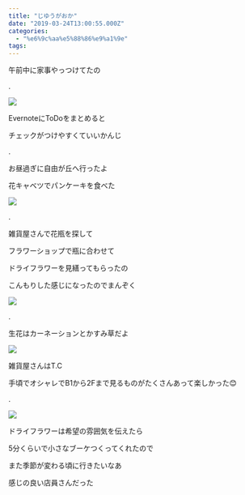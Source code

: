 ```yaml
---
title: "じゆうがおか"
date: "2019-03-24T13:00:55.000Z"
categories: 
  - "%e6%9c%aa%e5%88%86%e9%a1%9e"
tags: 
---
```


午前中に家事やっつけてたの

.

![](images/img_20190324_2200258000495867699472460.jpg)

EvernoteにToDoをまとめると

チェックがつけやすくていいかんじ

.

お昼過ぎに自由が丘へ行ったよ

花キャベツでパンケーキを食べた

![](images/image16065745461176664488.jpg)

.

雑貨屋さんで花瓶を探して

フラワーショップで瓶に合わせて

ドライフラワーを見繕ってもらったの

こんもりした感じになったのでまんぞく

![](images/2019-03-24-21-34-041088377514786431497.jpg)

.

生花はカーネーションとかすみ草だよ

![](images/2019-03-24-21-42-346820841563572467085.jpg)

雑貨屋さんはT.C

手頃でオシャレでB1から2Fまで見るものがたくさんあって楽しかった😊

.

![](images/2019-03-24-21-43-017006200598047313928.jpg)

ドライフラワーは希望の雰囲気を伝えたら

5分くらいで小さなブーケつくってくれたので

また季節が変わる頃に行きたいなあ

感じの良い店員さんだった

